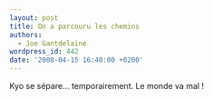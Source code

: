 ```yaml
---
layout: post
title: On a parcouru les chemins
authors:
  - Joe Gantdelaine
wordpress_id: 442
date: '2008-04-15 16:40:00 +0200'
---
```

Kyo se sépare... temporairement. Le monde va mal !
